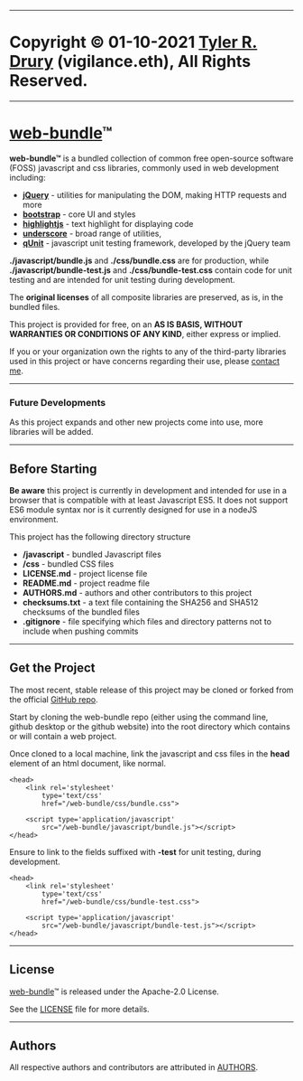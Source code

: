 ----------------------------------------------------------------

# Copyright © 01-10-2021 [Tyler R. Drury](https://vigilance91.github.io/) (vigilance.eth), All Rights Reserved.

----------------------------------------------------------------

# [web-bundle][1]™

**web-bundle™** is a bundled collection of common free open-source software (FOSS) javascript and css libraries, commonly used in web development including:

* **[jQuery](https://jquery.com/)** - utilities for manipulating the DOM, making HTTP requests and more
* **[bootstrap](https://getbootstrap.com/)** - core UI and styles
* **[highlightjs](https://highlightjs.org/)** - text highlight for displaying code
* **[underscore](https://underscorejs.org/)** - broad range of utilities,
* **[qUnit](https://qunitjs.com/)** - javascript unit testing framework, developed by the jQuery team

**./javascript/bundle.js** and **./css/bundle.css** are for production,
while **./javascript/bundle-test.js** and **./css/bundle-test.css** contain code for unit testing and are intended for unit testing during development.

The **original licenses** of all composite libraries are preserved, as is, in the bundled files.

This project is provided for free, on an **AS IS BASIS, WITHOUT WARRANTIES OR CONDITIONS OF ANY KIND**, either express or implied.


If you or your organization own the rights to any of the third-party libraries used in this project or have concerns regarding their use,
please [contact me](https://vigilance91.github.io/contact.html).


----------------------------------------------------------------

### Future Developments

As this project expands and other new projects come into use,
more libraries will be added.


----------------------------------------------------------------

## Before Starting

**Be aware** this project is currently in development and intended for use in a browser that is compatible with at least Javascript ES5.
It does not support ES6 module syntax nor is it currently designed for use in a nodeJS environment.

This project has the following directory structure

* **/javascript** - bundled Javascript files
* **/css** - bundled CSS files
* **LICENSE.md** - project license file
* **README.md** - project readme file
* **AUTHORS.md** - authors and other contributors to this project
* **checksums.txt** - a text file containing the SHA256 and SHA512 checksums of the bundled files
* **.gitignore** - file specifying which files and directory patterns not to include when pushing commits


----------------------------------------------------------------

## Get the Project

The most recent, stable release of this project may be cloned or forked from the official [GitHub repo][1].

Start by cloning the web-bundle repo (either using the command line, github desktop or the github website)
into the root directory which contains or will contain a web project.

Once cloned to a local machine, link the javascript and css files in the **head** element of an html document, like normal.

```
<head>
    <link rel='stylesheet'
        type='text/css'
        href="/web-bundle/css/bundle.css">
    
    <script type='application/javascript'
        src="/web-bundle/javascript/bundle.js"></script>
</head>
```

Ensure to link to the fields suffixed with **-test** for unit testing, during development.

```
<head>
    <link rel='stylesheet'
        type='text/css'
        href="/web-bundle/css/bundle-test.css">
    
    <script type='application/javascript'
        src="/web-bundle/javascript/bundle-test.js"></script>
</head>
```


----------------------------------------------------------------

## License

[web-bundle][1]™ is released under the Apache-2.0 License.

See the [LICENSE][2] file for more details.


----------------------------------------------------------------

## Authors

All respective authors and contributors are attributed in [AUTHORS][3].


[1]: https://github.com/vigilance91/web-bundle
[2]: https://github.com/vigilance91/web-bundle/LICENSE.md
[3]: https://github.com/vigilance91/web-bundle/AUTHORS.md
